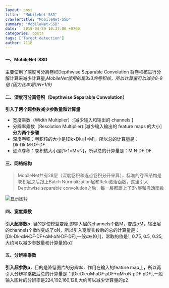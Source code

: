 ```yaml
---
layout: post
title:  "MobileNet-SSD"
crawlertitle: "MobileNet-SSD"
summary: "MobileNet-SSD"
date:   2019-04-29 10:37:00 +0700
categories: posts
tags: ['Target detection']
author: 711E
---
```


#### 一、MobileNet-SSD
主要使用了深度可分离卷积Depthwise Separable Convolution 将卷积核进行分解计算来减少计算量,*MobileNet使用的是3x3的卷积核，所以计算量可以减少8-9倍 (因为比率是1/N+1/9)*

#### 二、深度可分离卷积（Depthwise Separable Convolution）
**引入了两个超参数减少参数量和计算量**
* 宽度乘数（Width Multiplier）:[减少输入和输出的 channels ]
* 分辨率乘数（Resolution Multiplier):[减少输入输出的 feature maps 的大小]
**分为两个步骤**
 * 深度卷积：卷积核的大小是[Dk×Dk×1×M]，所以总的计算量是：Dk⋅Dk⋅M⋅DF⋅DF
 * 逐点卷积：卷积核大小是[1×1×M×N]，所以总的计算量是：M⋅N⋅DF⋅DF

#### 三、网络结构
>MobileNet共有28层（深度卷积和逐点卷积分开来算），标准的卷积结构是卷积层之后跟上Batch Normalization层和Relu激活函数，这里引入Depthwise separable convolution之后，每一层都跟上了BN层和激活函数

![显示图片](http://711e.github.io/assets/images/18_structure.png)

#### 四、宽度乘数
**引入超参数α**, 目的是使模型变瘦,即输入层的channels个数M，变成αM，输出层的channels个数N变成了αN，所以引入宽度乘数后的总的计算量是：[Dk⋅Dk⋅αM⋅DF⋅DF+αM⋅αN⋅DF⋅DF],一般α∈(0,1]，常取的值是1, 0.75, 0.5, 0.25,大约可以减少参数量和计算量的α2

#### 五、分辨率乘数
**引入超参数ρ**，目的是降低图片的分辨率，作用在输入的feature map上，所以再引入分辨率乘数后总的计算量是：[Dk⋅Dk⋅αM⋅ρDF⋅ρDF+αM⋅αN⋅ρDF⋅ρDF],一般输入图片的分辨率是224,192,160,128,大约可以减少计算量的ρ2
